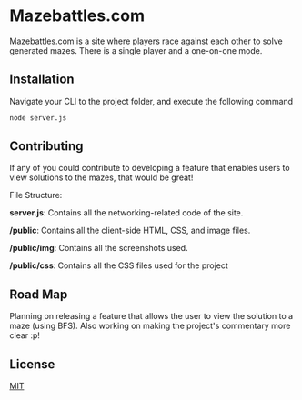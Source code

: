 # Mazebattles.com

Mazebattles.com is a site where players race against each other to solve generated mazes. There is a single player and a one-on-one mode.

## Installation

Navigate your CLI to the project folder, and execute the following command

```bash
node server.js
```

## Contributing
If any of you could contribute to developing a feature that enables users to view solutions to the mazes, that would be great!

File Structure:

**server.js**: Contains all the networking-related code of the site.

**/public**: Contains all the client-side HTML, CSS, and image files.

**/public/img**: Contains all the screenshots used.

**/public/css**: Contains all the CSS files used for the project

## Road Map
Planning on releasing a feature that allows the user to view the solution to a maze (using BFS). Also working on making the project's commentary more clear :p!

## License
[MIT](https://choosealicense.com/licenses/mit/)